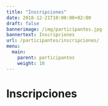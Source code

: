 ```yaml
---
title: "Inscripciones"
date: 2018-12-21T10:00:00+02:00
draft: false
bannerimage: /img/participantes.jpg
bannertext: Inscripciones
url: /participantes/inscripciones/
menu:
  main:
    parent: participantes
    weight: 10
---
```


# Inscripciones
